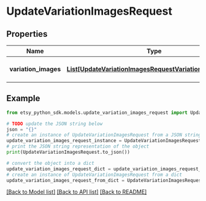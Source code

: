 # UpdateVariationImagesRequest


## Properties

Name | Type | Description | Notes
------------ | ------------- | ------------- | -------------
**variation_images** | [**List[UpdateVariationImagesRequestVariationImagesInner]**](UpdateVariationImagesRequestVariationImagesInner.md) | A list of variation image data. | 

## Example

```python
from etsy_python_sdk.models.update_variation_images_request import UpdateVariationImagesRequest

# TODO update the JSON string below
json = "{}"
# create an instance of UpdateVariationImagesRequest from a JSON string
update_variation_images_request_instance = UpdateVariationImagesRequest.from_json(json)
# print the JSON string representation of the object
print(UpdateVariationImagesRequest.to_json())

# convert the object into a dict
update_variation_images_request_dict = update_variation_images_request_instance.to_dict()
# create an instance of UpdateVariationImagesRequest from a dict
update_variation_images_request_from_dict = UpdateVariationImagesRequest.from_dict(update_variation_images_request_dict)
```
[[Back to Model list]](../README.md#documentation-for-models) [[Back to API list]](../README.md#documentation-for-api-endpoints) [[Back to README]](../README.md)


